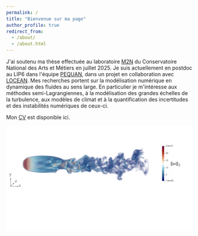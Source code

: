 ```yaml
---
permalink: /
title: "Bienvenue sur ma page"
author_profile: true
redirect_from: 
  - /about/
  - /about.html
---
```


J'ai soutenu ma thèse effectuée au laboratoire <a href="https://maths.cnam.fr/M2N/">M2N</a> du Conservatoire National des Arts et Métiers en juillet 2025. Je suis actuellement en postdoc au LIP6 dans l'équipe <a href="https://pequan.team.lip6.fr/">PEQUAN</a>, dans un projet en collaboration avec <a href="https://www.locean.ipsl.fr/">LOCEAN</a>. Mes recherches portent sur la modélisation numérique en dynamique des fluides au sens large. En particulier je m'intéresse aux méthodes semi-Lagrangiennes, à la modélisation des grandes échelles de la turbulence, aux modèles de climat et à la quantification des incertitudes et des instabilités numériques de ceux-ci. 

Mon <a href="https://mdecrouy.github.io/files/CV.pdf">CV</a> est disponible ici.

 <img src="sphere_vis.pdf" alt="écoulement autour d'une sphère">
